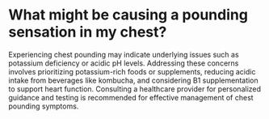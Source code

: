# What might be causing a pounding sensation in my chest?

Experiencing chest pounding may indicate underlying issues such as potassium deficiency or acidic pH levels. Addressing these concerns involves prioritizing potassium-rich foods or supplements, reducing acidic intake from beverages like kombucha, and considering B1 supplementation to support heart function. Consulting a healthcare provider for personalized guidance and testing is recommended for effective management of chest pounding symptoms.